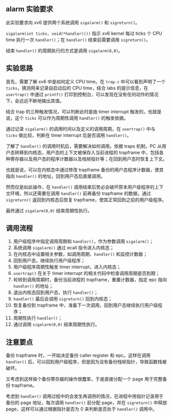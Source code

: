 ## alarm 实验要求

此实验要求向 xv6 提供两个系统调用 `sigalarm()` 和 `sigreturn()`。

`sigalarm(int ticks, void(*handler)())` 指示 xv6 kernel 每过 ticks 个 CPU time 执行一次 `handler()`；在 `handler()` 结束前需要调用 `sigreturn()`。

结束 `handler()` 的周期执行的方式是调用 `sigalarm(0,0)`。

## 实验思路

首先，需要了解 xv6 中是如何定义 CPU time。在 `trap.c` 中可以看到声明了一个 `ticks`，猜测用来记录自启动后的 CPU time，结合 labs 的提示信息，在 `usertrap()` 中通过 `printf()` 打印到控制台，可以发现在没有任何动作的情况下，会远远不断地输出其值。

结合 trap 的三种触发情况，可以判断此时是由 timer interrupt 触发的，也就是说，这个 `ticks` 可以作为周期性调用 `handler()` 的触发依据。

通过记录 `sigalarm()` 的调用时间以及定义的调用周期，在 `usertrap()` 中与 `ticks` 做比较，判断在 timer interrupt 后是否调用 `handler()`。

了解了 `handler()` 的调用时机后，需要解决如何调用。依据 traps 机制，PC 从用户态转移到内核态，用户态的上下文被保存入当前进程的 trapframe 中，包括各种寄存器以及用户态的程序计数器以及栈帧指针等；在回到用户态时恢复上下文。

也就是说，可以在内核态中通过修改 trapframe 备份的用户态程序计数器，使其指向 `handler()` 的地址，回到用户态后直接调用。

然而仅是如此操作，在 `handler()` 调用结束后势必会破坏原本用户级程序的上下文环境，所以还需要在调用 `handler()` 前再备份 trapframe 的数据，通过 `sigreturn()` 返回到内核态后恢复 trapframe，使其正常回到之前的用户级程序。

最终通过 `sigalarm(0,0)` 结束周期性执行。

## 调用流程

1. 用户级程序中指定调用周期和 `handler()`，作为参数调用 `sigalarm()`；
2. 系统调用 `sigalarm()` 通过 ecall 指令进入内核态；
3. 在内核态中设置相关参数，如调用周期、`handler()` 和监控计数器；
4. 回到用户态，继续执行用户级程序；
5. 用户级程序周期性触发 timer interrupt，进入内核态；
6. `usertrap()` 在关于 timer interrupt 的相关代码中检查调用周期是否到期；
7. 轮转到调用周期时，备份当前进程的 trapframe，重置计数器，指定 epc 指向 `handler()` 的地址；
8. 退出内核态回到用户态，执行 `handler()`；
9. `handler()` 最后会调用 `sigreturn()` 回到内核态；
10. 恢复备份到 trapframe 中，准备下一次调用，回到用户态继续执行用户级程序；
11. 周期性执行 `handler()`；
12. 通过调用 `sigalarm(0,0)` 结束周期性执行。

## 注意要点

备份 trapframe 时，一开始决定备份 caller register 和 epc。这样在调用 `handler()` 后，可以回到用户级程序，但是因为没有备份栈帧指针，导致函数栈被破坏。

又考虑到这样挨个备份寄存器的操作很蠢笨，于是直接分配一个 page 用于完整备份 trapframe。

考虑到 `handler()` 调用过程中的会发生再调用的情况，在进程中用指针记录用于备份的 page 地址，每次调用 `handler()` 前分配 page，并在 `sigreturn()` 中释放 page，这样可以通过根据指针是否为 0 来判断是否处于 `handler()` 调用中。
